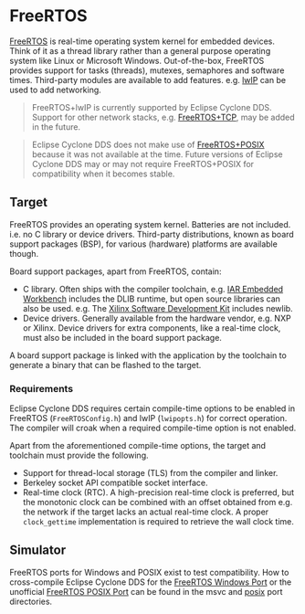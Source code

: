 # FreeRTOS

[FreeRTOS][1] is real-time operating system kernel for embedded devices. Think
of it as a thread library rather than a general purpose operating system like
Linux or Microsoft Windows. Out-of-the-box, FreeRTOS provides support for
tasks (threads), mutexes, semaphores and software times. Third-party modules
are available to add features. e.g. [lwIP][2] can be used to add networking.

> FreeRTOS+lwIP is currently supported by Eclipse Cyclone DDS. Support for other
> network stacks, e.g. [FreeRTOS+TCP][3], may be added in the future.

> Eclipse Cyclone DDS does not make use of [FreeRTOS+POSIX][4] because it was
> not available at the time. Future versions of Eclipse Cyclone DDS may or may
> not require FreeRTOS+POSIX for compatibility when it becomes stable.

[1]: https://www.freertos.org/
[2]: https://savannah.nongnu.org/projects/lwip/
[3]: https://www.freertos.org/FreeRTOS-Plus/FreeRTOS_Plus_TCP/index.html
[4]: https://www.freertos.org/FreeRTOS-Plus/FreeRTOS_Plus_POSIX/index.html


## Target

FreeRTOS provides an operating system kernel. Batteries are not included. i.e.
no C library or device drivers. Third-party distributions, known as board
support packages (BSP), for various (hardware) platforms are available though.

Board support packages, apart from FreeRTOS, contain:

* C library. Often ships with the compiler toolchain, e.g.
  [IAR Embedded Workbench][5] includes the DLIB runtime, but open source
  libraries can also be used. e.g. The [Xilinx Software Development Kit][6]
  includes newlib.
* Device drivers. Generally available from the hardware vendor, e.g. NXP or
  Xilinx. Device drivers for extra components, like a real-time clock, must
  also be included in the board support package.

[5]: https://www.iar.com/iar-embedded-workbench/
[6]: https://www.xilinx.com/products/design-tools/embedded-software/sdk.html

A board support package is linked with the application by the toolchain to
generate a binary that can be flashed to the target.


### Requirements

Eclipse Cyclone DDS requires certain compile-time options to be enabled in
FreeRTOS (`FreeRTOSConfig.h`) and lwIP (`lwipopts.h`) for correct operation.
The compiler will croak when a required compile-time option is not enabled.

Apart from the aforementioned compile-time options, the target and toolchain
must provide the following.
* Support for thread-local storage (TLS) from the compiler and linker.
* Berkeley socket API compatible socket interface.
* Real-time clock (RTC). A high-precision real-time clock is preferred, but
  the monotonic clock can be combined with an offset obtained from e.g. the
  network if the target lacks an actual real-time clock. A proper
  `clock_gettime` implementation is required to retrieve the wall clock time.


## Simulator

FreeRTOS ports for Windows and POSIX exist to test compatibility. How to
cross-compile Eclipse Cyclone DDS for the [FreeRTOS Windows Port][7] or
the unofficial [FreeRTOS POSIX Port][8] can be found in the msvc and
[posix](/ports/freertos-posix) port directories.

[7]: https://www.freertos.org/FreeRTOS-Windows-Simulator-Emulator-for-Visual-Studio-and-Eclipse-MingW.html
[8]: https://github.com/shlinym/FreeRTOS-Sim.git

